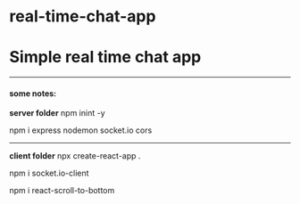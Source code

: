# real-time-chat-app

# Simple real time chat app
---

#### some notes:

**server folder**
npm inint -y

npm i express nodemon socket.io cors 

---

**client folder**
npx create-react-app .

npm i socket.io-client

npm i react-scroll-to-bottom


